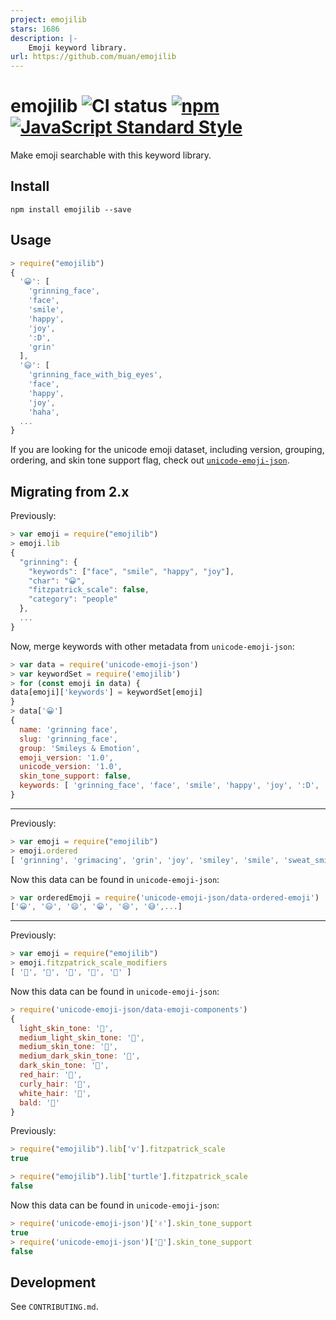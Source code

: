 ```yaml
---
project: emojilib
stars: 1686
description: |-
    Emoji keyword library.
url: https://github.com/muan/emojilib
---
```


# emojilib ![CI status](https://github.com/muan/emojilib/workflows/Test%20dataset/badge.svg?branch=main) [![npm](https://img.shields.io/npm/dt/emojilib.svg?style=flat-square&colorB=fd7463)](https://www.npmjs.com/package/emojilib) [![JavaScript Standard Style](https://img.shields.io/badge/code%20style-standard-brightgreen.svg?style=flat-square&colorB=f1d04a)](https://github.com/feross/standard)

Make emoji searchable with this keyword library.

## Install

```
npm install emojilib --save
```

## Usage

```javascript
> require("emojilib")
{
  '😀': [
    'grinning_face',
    'face',
    'smile',
    'happy',
    'joy',
    ':D',
    'grin'
  ],
  '😃': [
    'grinning_face_with_big_eyes',
    'face',
    'happy',
    'joy',
    'haha',
  ...
}
```

If you are looking for the unicode emoji dataset, including version, grouping, ordering, and skin tone support flag, check out [`unicode-emoji-json`](https://github.com/muan/unicode-emoji-json).

## Migrating from 2.x

Previously:

```js
> var emoji = require("emojilib")
> emoji.lib
{
  "grinning": {
    "keywords": ["face", "smile", "happy", "joy"],
    "char": "😀",
    "fitzpatrick_scale": false,
    "category": "people"
  },
  ...
}
```

Now, merge keywords with other metadata from `unicode-emoji-json`:

```js
> var data = require('unicode-emoji-json')
> var keywordSet = require('emojilib')
> for (const emoji in data) {
data[emoji]['keywords'] = keywordSet[emoji]
}
> data['😀']
{
  name: 'grinning face',
  slug: 'grinning_face',
  group: 'Smileys & Emotion',
  emoji_version: '1.0',
  unicode_version: '1.0',
  skin_tone_support: false,
  keywords: [ 'grinning_face', 'face', 'smile', 'happy', 'joy', ':D', 'grin' ]
}
```

---

Previously:

```js
> var emoji = require("emojilib")
> emoji.ordered
[ 'grinning', 'grimacing', 'grin', 'joy', 'smiley', 'smile', 'sweat_smile', ...]
```

Now this data can be found in `unicode-emoji-json`:

```js
> var orderedEmoji = require('unicode-emoji-json/data-ordered-emoji')
['😀', '😃', '😄', '😁', '😆', '😅',...]
```

---

Previously:

```js
> var emoji = require("emojilib")
> emoji.fitzpatrick_scale_modifiers
[ '🏻', '🏼', '🏽', '🏾', '🏿' ]
```

Now this data can be found in `unicode-emoji-json`:

```js
> require('unicode-emoji-json/data-emoji-components')
{
  light_skin_tone: '🏻',
  medium_light_skin_tone: '🏼',
  medium_skin_tone: '🏽',
  medium_dark_skin_tone: '🏾',
  dark_skin_tone: '🏿',
  red_hair: '🦰',
  curly_hair: '🦱',
  white_hair: '🦳',
  bald: '🦲'
}
```

Previously:

```js
> require("emojilib").lib['v'].fitzpatrick_scale
true

> require("emojilib").lib['turtle'].fitzpatrick_scale
false
```

Now this data can be found in `unicode-emoji-json`:

```js
> require('unicode-emoji-json')['✌️'].skin_tone_support
true
> require('unicode-emoji-json')['🐢'].skin_tone_support
false
```

## Development

See `CONTRIBUTING.md`.


